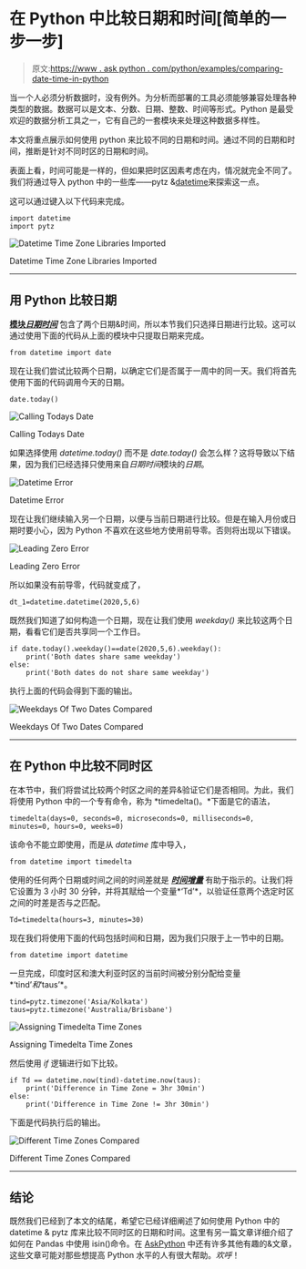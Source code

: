 # 在 Python 中比较日期和时间[简单的一步一步]

> 原文:[https://www . ask python . com/python/examples/comparing-date-time-in-python](https://www.askpython.com/python/examples/comparing-date-time-in-python)

当一个人必须分析数据时，没有例外。为分析而部署的工具必须能够兼容处理各种类型的数据。数据可以是文本、分数、日期、整数、时间等形式。Python 是最受欢迎的数据分析工具之一，它有自己的一套模块来处理这种数据多样性。

本文将重点展示如何使用 python 来比较不同的日期和时间。通过不同的日期和时间，推断是针对不同时区的日期和时间。

表面上看，时间可能是一样的，但如果把时区因素考虑在内，情况就完全不同了。我们将通过导入 python 中的一些库——pytz &[datetime](https://www.askpython.com/python-modules/python-datetime-module)来探索这一点。

这可以通过键入以下代码来完成。

```
import datetime
import pytz

```

![Datetime Time Zone Libraries Imported](../Images/9ddfb906cbf6f4e4c9b18986d9274711.png)

Datetime Time Zone Libraries Imported

* * *

## **用 Python 比较日期**

[**模块*日期时间***](https://www.askpython.com/python-modules/python-datetime-module) 包含了两个日期&时间，所以本节我们只选择日期进行比较。这可以通过使用下面的代码从上面的模块中只提取日期来完成。

```
from datetime import date

```

现在让我们尝试比较两个日期，以确定它们是否属于一周中的同一天。我们将首先使用下面的代码调用今天的日期。

```
date.today()

```

![Calling Todays Date](../Images/19dc69b6722d861814a31c63fa9bd98e.png)

Calling Todays Date

如果选择使用 *datetime.today()* 而不是 *date.today()* 会怎么样？这将导致以下结果，因为我们已经选择只使用来自*日期时间*模块的*日期*。

![Datetime Error](../Images/3673f32fe48e5abb2858524747ea6faf.png)

Datetime Error

现在让我们继续输入另一个日期，以便与当前日期进行比较。但是在输入月份或日期时要小心，因为 Python 不喜欢在这些地方使用前导零。否则将出现以下错误。

![Leading Zero Error](../Images/b59d9cd97cf07ef386e7df6f70124dd5.png)

Leading Zero Error

所以如果没有前导零，代码就变成了，

```
dt_1=datetime.datetime(2020,5,6)

```

既然我们知道了如何构造一个日期，现在让我们使用 *weekday()* 来比较这两个日期，看看它们是否共享同一个工作日。

```
if date.today().weekday()==date(2020,5,6).weekday():
    print('Both dates share same weekday')
else:
    print('Both dates do not share same weekday')

```

执行上面的代码会得到下面的输出。

![Weekdays Of Two Dates Compared](../Images/d3f1492b6ccc832bfac34e5d457d299d.png)

Weekdays Of Two Dates Compared

* * *

## **在 Python 中比较不同时区**

在本节中，我们将尝试比较两个时区之间的差异&验证它们是否相同。为此，我们将使用 Python 中的一个专有命令，称为 *timedelta()。*下面是它的语法，

```
timedelta(days=0, seconds=0, microseconds=0, milliseconds=0, minutes=0, hours=0, weeks=0)

```

该命令不能立即使用，而是从 *datetime* 库中导入，

```
from datetime import timedelta

```

使用的任何两个日期或时间之间的时间差就是 *[**时间增量**](https://www.askpython.com/python-modules/python-timedelta)* 有助于指示的。让我们将它设置为 3 小时 30 分钟，并将其赋给一个变量*‘Td’*，以验证任意两个选定时区之间的时差是否与之匹配。

```
Td=timedelta(hours=3, minutes=30)

```

现在我们将使用下面的代码包括时间和日期，因为我们只限于上一节中的日期。

```
from datetime import datetime

```

一旦完成，印度时区和澳大利亚时区的当前时间被分别分配给变量*‘tind’*和*‘taus’*。

```
tind=pytz.timezone('Asia/Kolkata')
taus=pytz.timezone('Australia/Brisbane')

```

![Assigning Timedelta Time Zones](../Images/f43fced07350ce0597dd95419506d303.png)

Assigning Timedelta Time Zones

然后使用 *if* 逻辑进行如下比较。

```
if Td == datetime.now(tind)-datetime.now(taus):
    print('Difference in Time Zone = 3hr 30min')
else:
    print('Difference in Time Zone != 3hr 30min')

```

下面是代码执行后的输出。

![Different Time Zones Compared](../Images/79f12f6eb1a263cea38296a1a48fbc2e.png)

Different Time Zones Compared

* * *

## **结论**

既然我们已经到了本文的结尾，希望它已经详细阐述了如何使用 Python 中的 datetime & pytz 库来比较不同时区的日期和时间。这里有另一篇文章详细介绍了如何在 Pandas 中使用 isin()命令。在 [AskPython](https://www.askpython.com/) 中还有许多其他有趣的&文章，这些文章可能对那些想提高 Python 水平的人有很大帮助。*欢呼*！